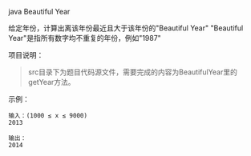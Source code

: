 java
Beautiful Year

给定年份，计算出离该年份最近且大于该年份的"Beautiful Year"
"Beautiful Year"是指所有数字均不重复的年份，例如"1987"


项目说明：

>src目录下为题目代码源文件，需要完成的内容为BeautifulYear里的getYear方法。

示例：

	输入：(1000 ≤ x ≤ 9000)
	2013

	输出：
	2014
